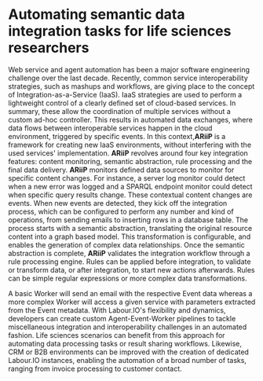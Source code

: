 # Automating semantic data integration tasks for life sciences researchers

Web service and agent automation has been a major software engineering challenge over the last decade. Recently, common service interoperability strategies, such as mashups and workflows, are giving place to the concept of Integration-as-a-Service (IaaS). IaaS strategies are used to perform a lightweight control of a clearly defined set of cloud-based services. In summary, these allow the coordination of multiple services without a custom ad-hoc controller. This results in automated data exchanges, where data flows between interoperable services happen in the cloud environment, triggered by specific events.
In this context,**ARiiP** is a framework for creating new IaaS environments, without interfering with the used services' implementation. **ARiiP** revolves around four key integration features: content monitoring, semantic abstraction, rule processing and the final data delivery. **ARiiP** monitors defined data sources to monitor for specific content changes. For instance, a server log monitor could detect when a new error was logged and a SPARQL endpoint monitor could detect when specific query results change. These contextual content changes are events. When new events are detected, they kick off the integration process, which can be configured to perform any number and kind of operations, from sending emails to inserting rows in a database table. The process starts with a semantic abstraction, translating the original resource content into a graph based model. This transformation is configurable, and enables the generation of complex data relationships. Once the semantic abstraction is complete, **ARiiP** validates the integration workflow through a rule processing engine. Rules can be applied before integration, to validate or transform data, or after integration, to start new actions afterwards. Rules can be simple regular expressions or more complex data transformations.

A basic Worker will send an email with the respective Event data whereas a more complex Worker will access a given service with parameters extracted from the Event metadata.
With Labour.IO's flexibility and dynamics, developers can create custom Agent-Event-Worker pipelines to tackle miscellaneous integration and interoperability challenges in an automated fashion. Life sciences scenarios can benefit from this approach for automating data processing tasks or result sharing workflows. Likewise, CRM or B2B environments can be improved with the creation of dedicated Labour.IO instances, enabling the automation of a broad number of tasks, ranging from invoice processing to customer contact.